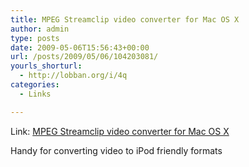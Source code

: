 ```yaml
---
title: MPEG Streamclip video converter for Mac OS X
author: admin
type: posts
date: 2009-05-06T15:56:43+00:00
url: /posts/2009/05/06/104203081/
yourls_shorturl:
  - http://lobban.org/i/4q
categories:
  - Links

---
```

Link: [MPEG Streamclip video converter for Mac OS X][1]

Handy for converting video to iPod friendly formats

 [1]: http://www.squared5.com/svideo/mpeg-streamclip-mac.html